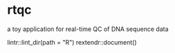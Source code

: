 # rtqc
a toy application for real-time QC of DNA sequence data

lintr::lint_dir(path = "R")
rextendr::document()


